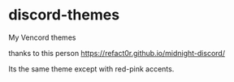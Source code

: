 # discord-themes
My Vencord themes

thanks to this person
https://refact0r.github.io/midnight-discord/

Its the same theme except with red-pink accents.

